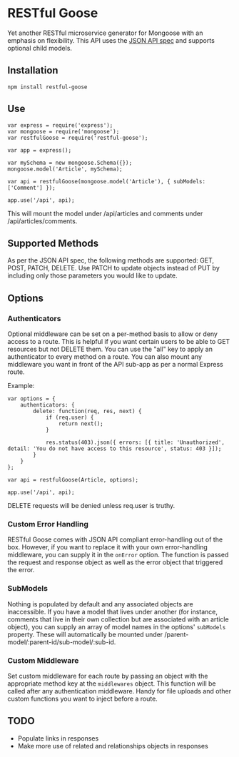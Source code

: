 # RESTful Goose

Yet another RESTful microservice generator for Mongoose with an emphasis on flexibility. This API uses the [JSON API spec](http://jsonapi.org/) and supports optional child models.

## Installation
```
npm install restful-goose
```

## Use
```
var express = require('express');
var mongoose = require('mongoose');
var restfulGoose = require('restful-goose');

var app = express();

var mySchema = new mongoose.Schema({});
mongoose.model('Article', mySchema);

var api = restfulGoose(mongoose.model('Article'), { subModels: ['Comment'] });

app.use('/api', api);
```

This will mount the model under /api/articles and comments under /api/articles/comments.

## Supported Methods
As per the JSON API spec, the following methods are supported: GET, POST, PATCH, DELETE. Use PATCH to update objects instead of PUT by including only those parameters you would like to update.

## Options

### Authenticators
Optional middleware can be set on a per-method basis to allow or deny access to a route. This is helpful if you want certain users to be able to GET resources but not DELETE them. You can use the "all" key to apply an authenticator to every method on a route. You can also mount any middleware you want in front of the API sub-app as per a normal Express route.

Example:
```
var options = {
    authenticators: {
        delete: function(req, res, next) {
            if (req.user) {
                return next();
            }
            
            res.status(403).json({ errors: [{ title: 'Unauthorized', detail: 'You do not have access to this resource', status: 403 }]);
        }
    }
};

var api = restfulGoose(Article, options); 

app.use('/api', api);
```

DELETE requests will be denied unless req.user is truthy.
 
### Custom Error Handling
RESTful Goose comes with JSON API compliant error-handling out of the box. However, if you want to replace it with your own error-handling middleware, you can supply it in the `onError` option. The function is passed the request and response object as well as the error object that triggered the error.

### SubModels
Nothing is populated by default and any associated objects are inaccessible. If you have a model that lives under another (for instance, comments that live in their own collection but are associated with an article object), you can supply an array of model names in the options' `subModels` property. These will automatically be mounted under /parent-model/:parent-id/sub-model/:sub-id.

### Custom Middleware
Set custom middleware for each route by passing an object with the appropriate method key at the `middlewares` object. This function will be called after any authentication middleware. Handy for file uploads and other custom functions you want to inject before a route.

## TODO
* Populate links in responses
* Make more use of related and relationships objects in responses